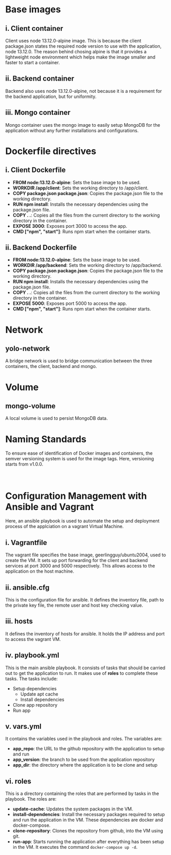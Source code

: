 # Base images
## i. Client container
  Client uses node 13.12.0-alpine image. This is because the client package.json states the required node version to use with the application, node 13.12.0.
  The reason behind chosing alpine is that it provides a lightweight node environment which helps make the image smaller and faster to start a container.
## ii. Backend container
  Backend also uses node 13.12.0-alpine, not because it is a requirement for the backend application, but for uniformity.
## iii. Mongo container
  Mongo container uses the mongo image to easily setup MongoDB for the application without any further installations and configurations.

# Dockerfile directives
## i. Client Dockerfile
- **FROM node:13.12.0-alpine**: Sets the base image to be used.
- **WORKDIR /app/client**: Sets the working directory to /app/client.
- **COPY package.json package.json**: Copies the package.json file to the working directory.
- **RUN npm install**: Installs the necessary dependencies using the package.json file.
- **COPY . .**: Copies all the files from the current directory to the working directory in the container.
- **EXPOSE 3000**: Exposes port 3000 to access the app.
- **CMD ["npm", "start"]**: Runs npm start when the container starts.

## ii. Backend Dockerfile
- **FROM node:13.12.0-alpine**: Sets the base image to be used.
- **WORKDIR /app/backend**: Sets the working directory to /app/backend.
- **COPY package.json package.json**: Copies the package.json file to the working directory.
- **RUN npm install**: Installs the necessary dependencies using the package.json file.
- **COPY . .**: Copies all the files from the current directory to the working directory in the container.
- **EXPOSE 5000**: Exposes port 5000 to access the app.
- **CMD ["npm", "start"]**: Runs npm start when the container starts.

# Network
## yolo-network
  A bridge network is used to bridge communication between the three containers, the client, backend and mongo.

# Volume
## mongo-volume
  A local volume is used to persist MongoDB data.

# Naming Standards
  To ensure ease of identification of Docker images and containers, the semver versioning system is used for the image tags.
  Here, versioning starts from v1.0.0.
<br/>
<br/>
<br/>

# Configuration Management with Ansible and Vagrant
Here, an ansible playbook is used to automate the setup and deployment process of the applciation on a vagrant Virtual Machine.

## i. Vagrantfile
The vagrant file specifies the base image, geerlingguy/ubuntu2004, used to create the VM. It sets up port forwarding for the client and backend services at port 3000 and 5000 respectively. This allows access to the application on the host machine.

## ii. ansible.cfg
This is the configuration file for ansible. It defines the inventory file, path to the private key file, the remote user and host key checking value.

## iii. hosts
It defines the inventory of hosts for ansible. It holds the IP address and port to access the vagrant VM.

## iv. playbook.yml
This is the main ansible playbook. It consists of tasks that should be carried out to get the application to run. It makes use of **roles** to complete these tasks. The tasks include:
- Setup dependencies
  - Update apt cache
  - Install dependencies
- Clone app repository
- Run app

## v. vars.yml
It contains the variables used in the playbook and roles. The variables are:
- **app_repo**: the URL to the github repository with the application to setup and run
- **app_version**: the branch to be used from the application repository
- **app_dir**: the directory where the application is to be clone and setup

## vi. roles
This is a directory containing the roles that are performed by tasks in the playbook. The roles are:

- **update-cache**: Updates the system packages in the VM.
- **install-dependencies**: Install the necessary packages required to setup and run the application in the VM. These dependencies are docker and docker-compose.
- **clone-repository**: Clones the repository from github, into the VM using git.
- **run-app**: Starts running the application after everything has been setup in the VM. It executes the command `docker-compose up -d`.
